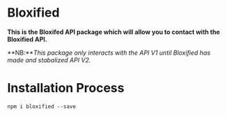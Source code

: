 # Bloxified

**This is the Bloxifed API package which will allow you to contact with the Bloxified API.** 

**NB:***This package only interacts with the API V1 until Bloxified has made and stabalized API V2.*

# Installation Process

```
npm i bloxified --save
```